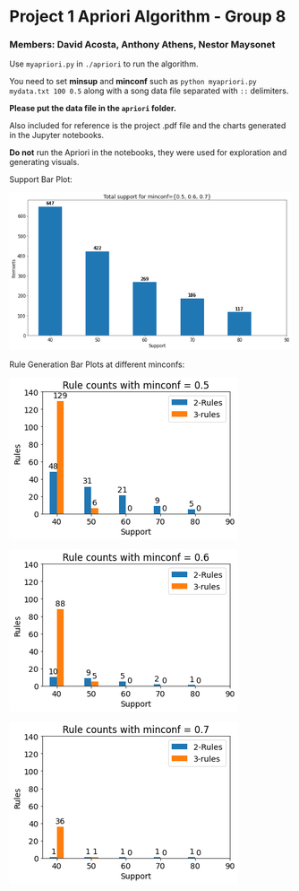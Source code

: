 # Project 1 Apriori Algorithm - Group 8
### Members: David Acosta, Anthony Athens, Nestor Maysonet

Use `myapriori.py` in `./apriori` to run the algorithm.

You need to set **minsup** and **minconf** such as `python myapriori.py mydata.txt 100 0.5`
along with a song data file separated with `::` delimiters.

**Please put the data file in the `apriori` folder.**

Also included for reference is the project .pdf file and the charts generated
in the Jupyter notebooks.

**Do not** run the Apriori in the notebooks, they were used for exploration and
generating visuals.

Support Bar Plot:

![](/supportbarchart.png)

Rule Generation Bar Plots at different minconfs:

![](/rules5.png)

![](/rules6.png)

![](/rules7.png)
